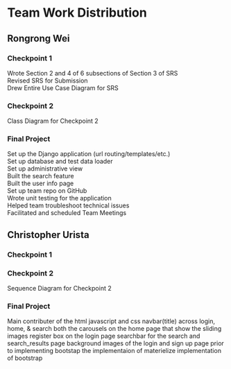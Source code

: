# Team Work Distribution

## Rongrong Wei

### Checkpoint 1
Wrote Section 2 and 4 of 6 subsections of Section 3 of SRS  
Revised SRS for Submission  
Drew Entire Use Case Diagram for SRS  

### Checkpoint 2
Class Diagram for Checkpoint 2  

### Final Project
Set up the Django application (url routing/templates/etc.)  
Set up database and test data loader  
Set up administrative view  
Built the search feature  
Built the user info page  
Set up team repo on GitHub  
Wrote unit testing for the application  
Helped team troubleshoot technical issues  
Facilitated and scheduled Team Meetings  

## Christopher Urista

### Checkpoint 1

### Checkpoint 2
Sequence Diagram for Checkpoint 2  

### Final Project
Main contributer of the html javascript and css
navbar(title) across login, home, & search
both the carousels on the home page that show the sliding images
register box on the login page
searchbar for the search and search_results page
background images of the login and sign up page
prior to implementing bootstap the implementaion of materielize 
implementation of bootstrap
